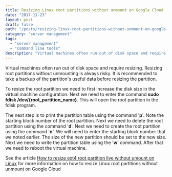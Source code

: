 ```yaml
---
title: Resizing Linux root partitions without unmount on Google Cloud
date: "2017-11-23"
layout: post
draft: false
path: "/posts/resizing-linux-root-partitions-without-unmount-on-google-cloud"
category: "server management"
tags:
  - "server management"
  - "command line tools"
description: "Virtual machines often run out of disk space and require resizing. Resizing root partitions without unmounting is always risky. It is recommended to take a backup of the partition's useful data before resizing the partition."
---
```


Virtual machines often run out of disk space and require resizing. Resizing root partitions without unmounting is always risky. It is recommended to take a backup of the partition's useful data before resizing the partition.

To resize the root partition we need to first increase the disk size in the virtual machine configuration. Next we need to enter the command **sudo fdisk /dev/{root_partition_name}**. This will open the root partition in the fdisk program.

The next step is to print the partition table using the command '**p**'. Note the starting block number of the root partition. Next we need to delete the root partition using the command '**d**'. Next we need to create the root partition using the command '**n**'. We will need to enter the starting block number that we noted earlier. The size of the new partition should be set to the new size. Next we need to write the partition table using the '**w**' command. After that we need to reboot the virtual machine.

See the article [How to resize ext4 root partition live without umount on Linux](https://linuxconfig.org/how-to-resize-ext4-root-partition-live-without-umount) for more information on how to resize Linux root partitions without unmount on Google Cloud
